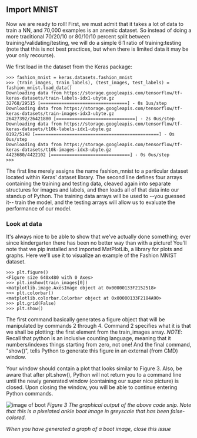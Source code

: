 ## Import MNIST
Now we are ready to roll! First, we must admit that it takes a lot of data to train a NN, and 70,000 examples is an anemic dataset. So instead of doing a more traditional 70/20/10 or 80/10/10 percent split between training/validating/testing, we will do a simple 6:1 ratio of training:testing (note that this is not best practices, but when there is limited data it may be your only recourse).

We first load in the dataset from the Keras package:

```console
>>> fashion_mnist = keras.datasets.fashion_mnist
>>> (train_images, train_labels), (test_images, test_labels) = fashion_mnist.load_data()
Downloading data from https://storage.googleapis.com/tensorflow/tf-keras-datasets/train-labels-idx1-ubyte.gz
32768/29515 [=================================] - 0s 1us/step
Downloading data from https://storage.googleapis.com/tensorflow/tf-keras-datasets/train-images-idx3-ubyte.gz
26427392/26421880 [==============================] - 2s 0us/step
Downloading data from https://storage.googleapis.com/tensorflow/tf-keras-datasets/t10k-labels-idx1-ubyte.gz
8192/5148 [===============================================] - 0s 0us/step
Downloading data from https://storage.googleapis.com/tensorflow/tf-keras-datasets/t10k-images-idx3-ubyte.gz
4423680/4422102 [==============================] - 0s 0us/step
>>>
```

The first line merely assigns the name fashion_mnist to a particular dataset located within Keras' dataset library. The second line defines four arrays containing the training and testing data, cleaved again into separate structures for images and labels, and then loads all of that data into our standup of Python. The training data arrays will be used to --you guessed it-- train the model, and the testing arrays will allow us to evaluate the performance of our model.

### Look at data
It's always nice to be able to show that we've actually done something; ever since kindergarten there has been no better way than with a picture!  You'll note that we pip installed and imported MatPlotLib, a library for plots and graphs.  Here we'll use it to visualize an example of the Fashion MNIST dataset.

```console
>>> plt.figure()
<Figure size 640x480 with 0 Axes>
>>> plt.imshow(train_images[0])
<matplotlib.image.AxesImage object at 0x00000133F2152518>
>>> plt.colorbar()
<matplotlib.colorbar.Colorbar object at 0x00000133F2184A90>
>>> plt.grid(False)
>>> plt.show()
```

The first command basically generates a figure object that will be manipulated by commands 2 through 4. Command 2 specifies what it is that we shall be plotting: the first element from the train_images array. *NOTE*: Recall that python is an inclusive counting language, meaning that it numbers/indexes things starting from zero, not one!  And the final command, "show()", tells Python to generate this figure in an external (from CMD) window.

Your window should contain a plot that looks similar to Figure 3. Also, be aware that after plt.show(), Python will not return you to a command line until the newly generated window (containing our super nice picture) is closed. Upon closing the window, you will be able to continue entering Python commands.

![image of boot]({{repoUrl}}/raw/master/img/boot.png)
*Figure 3 The graphical output of the above code snip. Note that this is a pixelated ankle boot image in greyscale that has been false-colored.*

*When you have generated a graph of a boot image, close this issue*